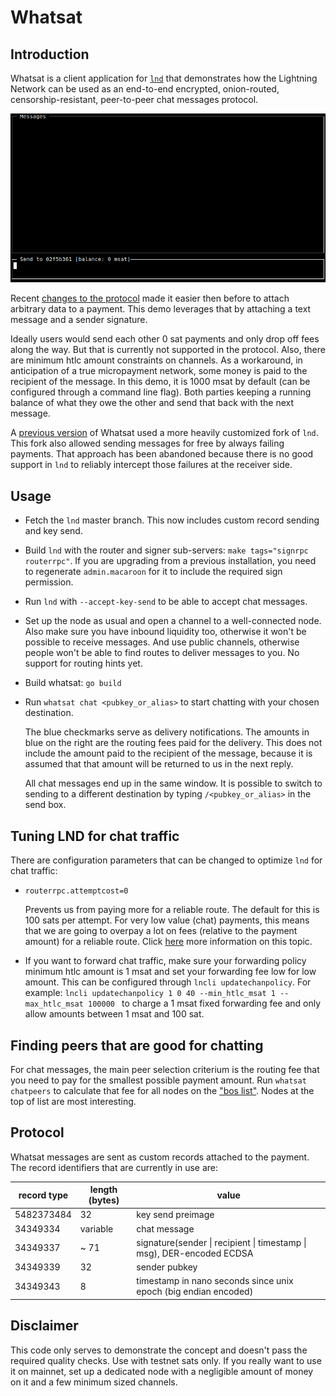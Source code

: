 # Whatsat

## Introduction

Whatsat is a client application for [`lnd`](https://github.com/lightningnetwork/lnd) that demonstrates how the Lightning Network
can be used as an end-to-end encrypted, onion-routed, censorship-resistant, peer-to-peer chat messages protocol.

<img src="whatsat.gif" alt="screencast" width="880" />

Recent [changes to the protocol](https://github.com/lightningnetwork/lightning-rfc/pull/619) made it easier then before to attach arbitrary data to a payment. This demo leverages that by attaching a text message and a sender signature.

Ideally users would send each other 0 sat payments and only drop off fees along the way. But that is currently not supported in the protocol. Also, there are minimum htlc amount constraints on channels. As a workaround, in anticipation of a true micropayment network, some money is paid to the recipient of the message. In this demo, it is 1000 msat by default (can be configured through a command line flag). Both parties keeping a running balance of what they owe the other and send that back with the next message.

A [previous version](https://github.com/joostjager/whatsat/tree/forked-lnd) of Whatsat used a more heavily customized fork of `lnd`. This fork also allowed sending messages for free by always failing payments. That approach has been abandoned because there is no good support in `lnd` to reliably intercept those failures at the receiver side.

## Usage

* Fetch the `lnd` master branch. This now includes custom record sending and key send.

* Build `lnd` with the router and signer sub-servers: `make tags="signrpc routerrpc"`. If you are upgrading from a previous installation, you need to regenerate `admin.macaroon` for it to include the required sign permission.

* Run `lnd` with `--accept-key-send` to be able to accept chat messages.

* Set up the node as usual and open a channel to a well-connected node. Also make sure you have inbound liquidity too, otherwise it won't be possible to receive messages. And use public channels, otherwise people won't be able to find routes to deliver messages to you. No support for routing hints yet.

* Build whatsat: `go build`

* Run `whatsat chat <pubkey_or_alias>` to start chatting with your chosen destination.

  The blue checkmarks serve as delivery notifications. The amounts in blue on the right are the routing fees paid for the delivery. This
  does not include the amount paid to the recipient of the message, because it is assumed that that amount will be returned to us in the
  next reply.

  All chat messages end up in the same window. It is possible to switch to sending to a different destination by typing `/<pubkey_or_alias>` in the send box.

## Tuning LND for chat traffic

There are configuration parameters that can be changed to optimize `lnd` for chat traffic:

* `routerrpc.attemptcost=0`

  Prevents us from paying more for a reliable route. The default for this is 100 sats per attempt. For very low value (chat) payments, this means that we are going to overpay a lot on fees (relative to the payment amount) for a reliable route. Click [here](https://twitter.com/joostjgr/status/1186177262238031872) more information on this topic.

* If you want to forward chat traffic, make sure your forwarding policy minimum htlc amount is 1 msat and set your forwarding fee low for low amount. This can be configured through `lncli updatechanpolicy`. For example: `lncli updatechanpolicy 1 0 40 --min_htlc_msat 1 --max_htlc_msat 100000
` to charge a 1 msat fixed forwarding fee and only allow amounts between 1 msat and 100 sat.

## Finding peers that are good for chatting

For chat messages, the main peer selection criterium is the routing fee that you need to pay for the smallest possible payment amount. Run `whatsat chatpeers` to calculate that fee for all nodes on the ["bos list"](https://nodes.lightning.computer/availability/v1/btc.json). Nodes at the top of list are most interesting.

## Protocol

Whatsat messages are sent as custom records attached to the payment. The record identifiers that are currently in use are:

record type | length (bytes) | value
--- | --- | ---
5482373484 | 32 | key send preimage
34349334 | variable | chat message
34349337 | ~ 71 | signature(sender \| recipient \| timestamp \| msg), DER-encoded ECDSA
34349339 | 32 | sender pubkey
34349343 | 8 | timestamp in nano seconds since unix epoch (big endian encoded)


## Disclaimer

This code only serves to demonstrate the concept and doesn't pass the required quality checks. Use with testnet sats only. If you really want to use it on mainnet, set up a dedicated node with a negligible amount of money on it and a few minimum sized channels.